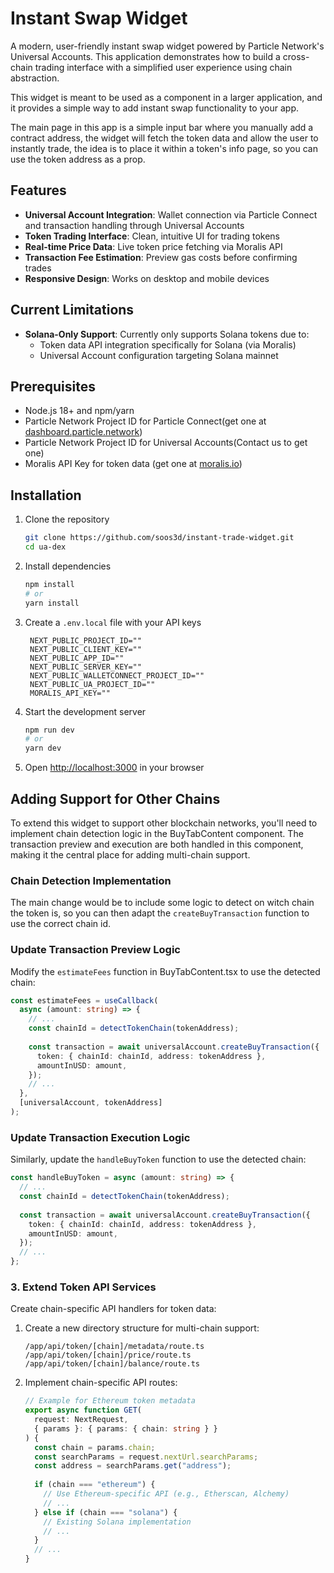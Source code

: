 # Instant Swap Widget

A modern, user-friendly instant swap widget powered by Particle Network's Universal Accounts. This application demonstrates how to build a cross-chain trading interface with a simplified user experience using chain abstraction.

This widget is meant to be used as a component in a larger application, and it provides a simple way to add instant swap functionality to your app. 

The main page in this app is a simple input bar where you manually add a contract address, the widget will fetch the token data and allow the user to instantly trade, the idea is to place it within a token's info page, so you can use the token address as a prop.

## Features

- **Universal Account Integration**: Wallet connection via Particle Connect and transaction handling through Universal Accounts
- **Token Trading Interface**: Clean, intuitive UI for trading tokens
- **Real-time Price Data**: Live token price fetching via Moralis API
- **Transaction Fee Estimation**: Preview gas costs before confirming trades
- **Responsive Design**: Works on desktop and mobile devices

## Current Limitations

- **Solana-Only Support**: Currently only supports Solana tokens due to:
  - Token data API integration specifically for Solana (via Moralis)
  - Universal Account configuration targeting Solana mainnet

## Prerequisites

- Node.js 18+ and npm/yarn
- Particle Network Project ID for Particle Connect(get one at [dashboard.particle.network](https://dashboard.particle.network))
- Particle Network Project ID for Universal Accounts(Contact us to get one)
- Moralis API Key for token data (get one at [moralis.io](https://moralis.io))

## Installation

1. Clone the repository
   ```bash
   git clone https://github.com/soos3d/instant-trade-widget.git
   cd ua-dex
   ```

2. Install dependencies
   ```bash
   npm install
   # or
   yarn install
   ```

3. Create a `.env.local` file with your API keys
   ```
    NEXT_PUBLIC_PROJECT_ID=""
    NEXT_PUBLIC_CLIENT_KEY=""
    NEXT_PUBLIC_APP_ID=""
    NEXT_PUBLIC_SERVER_KEY=""
    NEXT_PUBLIC_WALLETCONNECT_PROJECT_ID=""
    NEXT_PUBLIC_UA_PROJECT_ID=""
    MORALIS_API_KEY=""
   ```

4. Start the development server
   ```bash
   npm run dev
   # or
   yarn dev
   ```

5. Open [http://localhost:3000](http://localhost:3000) in your browser

## Adding Support for Other Chains

To extend this widget to support other blockchain networks, you'll need to implement chain detection logic in the BuyTabContent component. The transaction preview and execution are both handled in this component, making it the central place for adding multi-chain support.

### Chain Detection Implementation

The main change would be to include some logic to detect on witch chain the token is, so you can then adapt the `createBuyTransaction` function to use the correct chain id.

### Update Transaction Preview Logic

Modify the `estimateFees` function in BuyTabContent.tsx to use the detected chain:

```typescript
const estimateFees = useCallback(
  async (amount: string) => {
    // ...
    const chainId = detectTokenChain(tokenAddress);
    
    const transaction = await universalAccount.createBuyTransaction({
      token: { chainId: chainId, address: tokenAddress },
      amountInUSD: amount,
    });
    // ...
  },
  [universalAccount, tokenAddress]
);
```

### Update Transaction Execution Logic

Similarly, update the `handleBuyToken` function to use the detected chain:

```typescript
const handleBuyToken = async (amount: string) => {
  // ...
  const chainId = detectTokenChain(tokenAddress);
  
  const transaction = await universalAccount.createBuyTransaction({
    token: { chainId: chainId, address: tokenAddress },
    amountInUSD: amount,
  });
  // ...
};
```

### 3. Extend Token API Services

Create chain-specific API handlers for token data:

1. Create a new directory structure for multi-chain support:
   ```
   /app/api/token/[chain]/metadata/route.ts
   /app/api/token/[chain]/price/route.ts
   /app/api/token/[chain]/balance/route.ts
   ```

2. Implement chain-specific API routes:
   ```typescript
   // Example for Ethereum token metadata
   export async function GET(
     request: NextRequest,
     { params }: { params: { chain: string } }
   ) {
     const chain = params.chain;
     const searchParams = request.nextUrl.searchParams;
     const address = searchParams.get("address");
     
     if (chain === "ethereum") {
       // Use Ethereum-specific API (e.g., Etherscan, Alchemy)
       // ...
     } else if (chain === "solana") {
       // Existing Solana implementation
       // ...
     }
     // ...
   }
   ```
